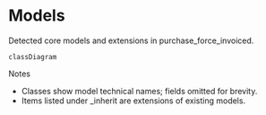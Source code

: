 # Models

Detected core models and extensions in purchase_force_invoiced.

```mermaid
classDiagram
```

Notes
- Classes show model technical names; fields omitted for brevity.
- Items listed under _inherit are extensions of existing models.
